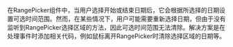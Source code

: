 在RangePicker组件中，当用户选择开始或结束日期后，它会根据所选择的日期设置可选时间范围。然而，在某些情况下，用户可能需要重新选择日期，但由于没有监听到RangePicker选择区域的方法，因此可选时间范围无法清除。解决方案是在处理事件时添加相关代码，例如鼠标离开RangePicker时清除选择区域的日期等。
